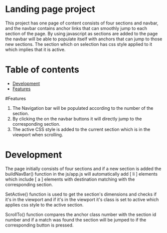 
# Landing page project
This project has one page of content consists of four sections and navbar, and the navbar contains 
anchor links that can smoothly jump to each section of the page. By using javascript as sections are 
added to the page the navbar will be able to populate itself with anchors that can jump to those new sections.
The section which on selection has css style applied to it which implies that it is active.


# Table of contents

- [Development](#Development)
- [Features](#Features)

#Features
<ol>
<li>The Navigation bar will be populated according to the number of the section.</li>
<li>By clicking the on the navbar buttons it will directly jump to the corresponding section.</li>
<li>The active CSS style is added to the current section which is in the viewport when scrolling.</li>
</ol>


# Development
<p>The page initially consists of four sections and if a new section is added the buildNavBar() function in the js/app.js
will automatically add [ li ] elements which include [ a ] elements with destination matching with the 
corresponding section.</p><p>SetActive() function is used to get the section's dimensions and checks if it's in the 
viewport and if it's in the viewport it's class is set to active which applies css style to the active section.
</p><p>ScrollTo() function compares the anchor class number with the section id number and if a match was found the section 
will be jumped to if the corresponding button is pressed.</p> 












